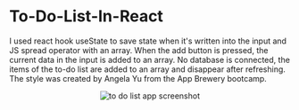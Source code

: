 # To-Do-List-In-React
I used react hook useState to save state when it's written into the input and JS spread operator with an array. When the add button is pressed, the current data in the input is
added to an array.
No database is connected, the items of the to-do list are added to an array and disappear after refreshing. 
The style was created by Angela Yu from the App Brewery bootcamp. 

<p align="center">
  <img src="https://drive.google.com/file/d/1btNqiR-nux4qLjy26sRtuyvbeTUeD-uz" alt="to do list app screenshot">
  
</p>

